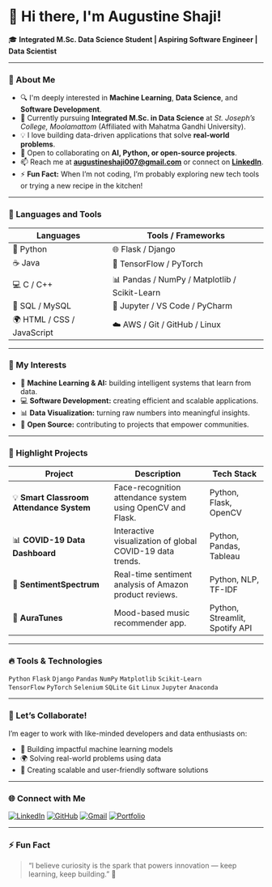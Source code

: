 # 👋 Hi there, I'm Augustine Shaji!

🎓 **Integrated M.Sc. Data Science Student | Aspiring Software Engineer | Data Scientist**

---

### 👀 About Me
- 🔍 I'm deeply interested in **Machine Learning**, **Data Science**, and **Software Development**.  
- 🌱 Currently pursuing **Integrated M.Sc. in Data Science** at *St. Joseph’s College, Moolamattom* (Affiliated with Mahatma Gandhi University).  
- 💡 I love building data-driven applications that solve **real-world problems**.  
- 💞️ Open to collaborating on **AI, Python, or open-source projects**.  
- 📫 Reach me at **[augustineshaji007@gmail.com](mailto:augustineshaji007@gmail.com)** or connect on [**LinkedIn**](https://www.linkedin.com/in/augustine-shaji).  
- ⚡ **Fun Fact:** When I’m not coding, I’m probably exploring new tech tools or trying a new recipe in the kitchen!

---

### 🧰 Languages and Tools
| Languages | Tools / Frameworks |
|------------|--------------------|
| 🐍 Python | 🌐 Flask / Django |
| ☕ Java | 🧠 TensorFlow / PyTorch |
| 💻 C / C++ | 📊 Pandas / NumPy / Matplotlib / Scikit-Learn |
| 💾 SQL / MySQL | 🧩 Jupyter / VS Code / PyCharm |
| 🌍 HTML / CSS / JavaScript | ☁️ AWS / Git / GitHub / Linux |

---

### 🌟 My Interests
- 🤖 **Machine Learning & AI:** building intelligent systems that learn from data.  
- 💻 **Software Development:** creating efficient and scalable applications.  
- 📊 **Data Visualization:** turning raw numbers into meaningful insights.  
- 🧠 **Open Source:** contributing to projects that empower communities.

---

### 🧪 Highlight Projects
| Project | Description | Tech Stack |
|----------|--------------|------------|
| 💡 **Smart Classroom Attendance System** | Face-recognition attendance system using OpenCV and Flask. | Python, Flask, OpenCV |
| 📊 **COVID-19 Data Dashboard** | Interactive visualization of global COVID-19 data trends. | Python, Pandas, Tableau |
| 💬 **SentimentSpectrum** | Real-time sentiment analysis of Amazon product reviews. | Python, NLP, TF-IDF |
| 🎵 **AuraTunes** | Mood-based music recommender app. | Python, Streamlit, Spotify API |

---

### 🔥 Tools & Technologies
`Python` `Flask` `Django` `Pandas` `NumPy` `Matplotlib` `Scikit-Learn`  
`TensorFlow` `PyTorch` `Selenium` `SQLite` `Git` `Linux` `Jupyter` `Anaconda`

---

### 💞️ Let’s Collaborate!
I’m eager to work with like-minded developers and data enthusiasts on:
- 🧩 Building impactful machine learning models  
- 🌍 Solving real-world problems using data  
- 🤝 Creating scalable and user-friendly software solutions  

---

### 🌐 Connect with Me
[![LinkedIn](https://img.shields.io/badge/LinkedIn-Augustine%20Shaji-blue?logo=linkedin)](https://www.linkedin.com/in/augustine-shaji)
[![GitHub](https://img.shields.io/badge/GitHub-Augustine0077-black?logo=github)](https://github.com/Augustine0077)
[![Gmail](https://img.shields.io/badge/Email-augustineshaji007%40gmail.com-red?logo=gmail)](mailto:augustineshaji007@gmail.com)
[![Portfolio](https://img.shields.io/badge/Portfolio-Coming_Soon-green?logo=google-chrome)](#)

---

### ⚡ Fun Fact
> “I believe curiosity is the spark that powers innovation — keep learning, keep building.” 🌟
